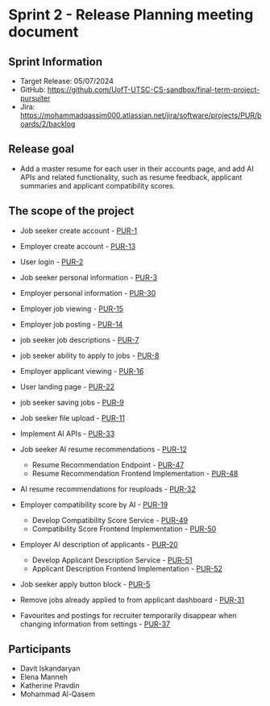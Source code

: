 # Sprint 2 - Release Planning meeting document

## Sprint Information

- Target Release: 05/07/2024
- GitHub: https://github.com/UofT-UTSC-CS-sandbox/final-term-project-pursuiter
- Jira: https://mohammadqassim000.atlassian.net/jira/software/projects/PUR/boards/2/backlog

## Release goal

- Add a master resume for each user in their accounts page, and add AI APIs and related functionality, such as resume feedback, applicant summaries and applicant compatibility scores.

## The scope of the project

- Job seeker create account - [PUR-1](https://mohammadqassim000.atlassian.net/browse/PUR-1?atlOrigin=eyJpIjoiZjg3ZjZhZWEzNDExNGY0ZmI3OGFkNjBjZGE2OTk4M2QiLCJwIjoiaiJ9)
- Employer create account - [PUR-13](https://mohammadqassim000.atlassian.net/browse/PUR-13?atlOrigin=eyJpIjoiMjdiYzBlYWE3NzUyNDM4YmFlZjAxNThiZDBlMzgxYjMiLCJwIjoiaiJ9)
- User login - [PUR-2](https://mohammadqassim000.atlassian.net/browse/PUR-2?atlOrigin=eyJpIjoiMmY1YTMyOWViMmFlNDE0ZmFlMGRhMmIwYzNiYjZkMTMiLCJwIjoiaiJ9)
- Job seeker personal information - [PUR-3](https://mohammadqassim000.atlassian.net/browse/PUR-3?atlOrigin=eyJpIjoiZWM2MzQxZWJhYTg2NGI2NmEzMWYzMzA3OTdmM2JiNjgiLCJwIjoiaiJ9)
- Employer personal information - [PUR-30](https://mohammadqassim000.atlassian.net/browse/PUR-30?atlOrigin=eyJpIjoiNDYwY2VhNmFjMDNiNGZhNzllNDIwNmMxOWM1NzNkZDEiLCJwIjoiaiJ9)
- Employer job viewing - [PUR-15](https://mohammadqassim000.atlassian.net/browse/PUR-15?atlOrigin=eyJpIjoiNTNiZTdiNDg3ZjZjNGY0ZmFkYjgwZGE1YTIwNTU4YWUiLCJwIjoiaiJ9)
- Employer job posting - [PUR-14](https://mohammadqassim000.atlassian.net/browse/PUR-14?atlOrigin=eyJpIjoiZTUzYmJjNzVlNzY4NGRkYmE4ZDRlNzQ4ZTE4YjZkODIiLCJwIjoiaiJ9)
- job seeker job descriptions - [PUR-7](https://mohammadqassim000.atlassian.net/browse/PUR-7?atlOrigin=eyJpIjoiM2Q2NGIwMTEzNTZiNDVhZTlhMDg1ODhiOWMzNzU3ZDgiLCJwIjoiaiJ9)
- job seeker ability to apply to jobs - [PUR-8](https://mohammadqassim000.atlassian.net/browse/PUR-8?atlOrigin=eyJpIjoiMDlmMjhjNTNiOTE3NGY3OGFkMzJhYTliNzU4ODVkYzIiLCJwIjoiaiJ9)
- Employer applicant viewing - [PUR-16](https://mohammadqassim000.atlassian.net/browse/PUR-16?atlOrigin=eyJpIjoiM2EwMjhmNDY5NTdiNDg5Y2FkNmYxOTI0ZWM3ZDA5YmIiLCJwIjoiaiJ9)
- User landing page - [PUR-22](https://mohammadqassim000.atlassian.net/browse/PUR-22?atlOrigin=eyJpIjoiZDljZWNmOTM0NjMzNGY1M2JjZmJhYzc5ZmRjMDI3ZTYiLCJwIjoiaiJ9)
- job seeker saving jobs - [PUR-9](https://mohammadqassim000.atlassian.net/browse/PUR-9?atlOrigin=eyJpIjoiNDU3ZjI5NGUwMDIxNGRkY2FjMmQ1YTYwYWE1M2I5OGEiLCJwIjoiaiJ9)

- Job seeker file upload - [PUR-11](https://mohammadqassim000.atlassian.net/browse/PUR-11?atlOrigin=eyJpIjoiOGYwYTQ0OWIxNzk4NDNkMWFkOGYxMjgzMWI2MjA4OWEiLCJwIjoiaiJ9)
- Implement AI APIs - [PUR-33](https://mohammadqassim000.atlassian.net/browse/PUR-33?atlOrigin=eyJpIjoiOWFmNWM0ZTZkYzJkNGI0Y2FjZDhjYjdiN2Y5ZmZjZjUiLCJwIjoiaiJ9)
- Job seeker AI resume recommendations - [PUR-12](https://mohammadqassim000.atlassian.net/browse/PUR-12?atlOrigin=eyJpIjoiNTQ4MWQ2NzcyNTUxNDg2NTk4ZWNiY2MwODI0YTlkYjkiLCJwIjoiaiJ9)
  - Resume Recommendation Endpoint - [PUR-47](https://mohammadqassim000.atlassian.net/browse/PUR-47?atlOrigin=eyJpIjoiZGQwMGQxNjY3YWU1NDE1ZmEzMTU4OGI3YTU0MTZhZTUiLCJwIjoiaiJ9)
  - Resume Recommendation Frontend Implementation - [PUR-48](https://mohammadqassim000.atlassian.net/browse/PUR-48?atlOrigin=eyJpIjoiZmRhODQyMjQ4YmFmNDAxOWIxN2NmYWFmNWVkZmY1ZDEiLCJwIjoiaiJ9)
- AI resume recommendations for reuploads - [PUR-32](https://mohammadqassim000.atlassian.net/browse/PUR-32?atlOrigin=eyJpIjoiZGEzM2Y5YzY1MGM3NDhjYWFkNjZlNWM2ZmNjZWYzZGIiLCJwIjoiaiJ9)
- Employer compatibility score by AI - [PUR-19](https://mohammadqassim000.atlassian.net/browse/PUR-19?atlOrigin=eyJpIjoiMDlkMWM5ZTExYTRlNDQxOWJkMTM5MzViMmZkYWUzMTMiLCJwIjoiaiJ9)
  - Develop Compatibility Score Service - [PUR-49](https://mohammadqassim000.atlassian.net/browse/PUR-49?atlOrigin=eyJpIjoiNTM5MTVjM2EwM2RiNDQyZDk5OWQ3N2YzMDM5Nzk5YjgiLCJwIjoiaiJ9)
  - Compatibility Score Frontend Implementation - [PUR-50](https://mohammadqassim000.atlassian.net/browse/PUR-50?atlOrigin=eyJpIjoiZTFhZjZkZDFhMmU2NGQ1ZmJiZmYyYTBjNGY2ZmRkNDMiLCJwIjoiaiJ9)
- Employer AI description of applicants - [PUR-20](https://mohammadqassim000.atlassian.net/browse/PUR-20?atlOrigin=eyJpIjoiZWJkNDA0NzE3NjI4NGUzZmIxMjEyNzEyYTQ4NTljNTAiLCJwIjoiaiJ9)
  - Develop Applicant Description Service - [PUR-51](https://mohammadqassim000.atlassian.net/browse/PUR-51?atlOrigin=eyJpIjoiNTY5OTU4NDgwOTZhNGVhZTk1ZDcxMzRiYmQyN2MzNTUiLCJwIjoiaiJ9)
  - Applicant Description Frontend Implementation - [PUR-52](https://mohammadqassim000.atlassian.net/browse/PUR-52?atlOrigin=eyJpIjoiZDcwMTA0MjhkZTAzNDk1M2FlYjI1YTMxZWU2MDIwYTAiLCJwIjoiaiJ9)
- Job seeker apply button block - [PUR-5](https://mohammadqassim000.atlassian.net/browse/PUR-5?atlOrigin=eyJpIjoiZjVmZjE1ZGViZjU0NDEyYmFhZDI0YjhlODBmMmY4OTgiLCJwIjoiaiJ9)
- Remove jobs already applied to from applicant dashboard - [PUR-31](https://mohammadqassim000.atlassian.net/browse/PUR-31?atlOrigin=eyJpIjoiYjY4NDJlODQ0MzZhNDJjMWEyNTE0OTQxNTA1NDIwNDIiLCJwIjoiaiJ9)
- Favourites and postings for recruiter temporarily disappear when changing information from settings - [PUR-37](https://mohammadqassim000.atlassian.net/browse/PUR-37?atlOrigin=eyJpIjoiMjY5YzBmMjdkNjIyNGY0ZmFiN2MxNGQyZTc1NTI5M2QiLCJwIjoiaiJ9)

## Participants

- Davit Iskandaryan
- Elena Manneh
- Katherine Pravdin
- Mohammad Al-Qasem
